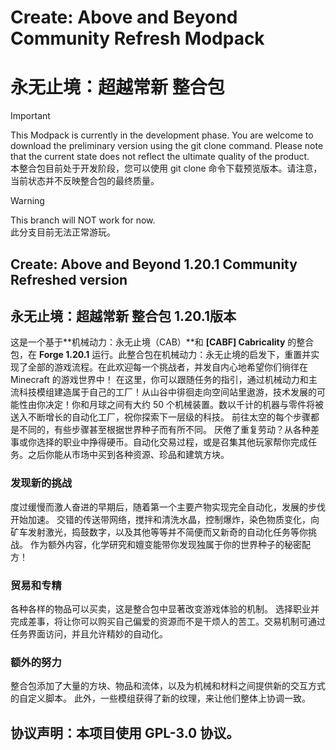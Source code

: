 # Create: Above and Beyond Community Refresh Modpack
# 永无止境：超越常新 整合包
> [!IMPORTANT]
> This Modpack is currently in the development phase. You are welcome to download the preliminary version using the git clone command. Please note that the current state does not reflect the ultimate quality of the product.<br>本整合包目前处于开发阶段，您可以使用 git clone 命令下载预览版本。请注意，当前状态并不反映整合包的最终质量。

> [!WARNING]
> This branch will NOT work for now.<br>此分支目前无法正常游玩。
## Create: Above and Beyond 1.20.1 Community Refreshed version
## 永无止境：超越常新 整合包 1.20.1版本
这是一个基于**机械动力：永无止境（CAB）**和 **[CABF] Cabricality** 的整合包，在 **Forge 1.20.1** 运行。此整合包在机械动力：永无止境的启发下，重置并实现了全部的游戏流程。在此欢迎每一个挑战者，并发自内心地希望你们徜徉在 Minecraft 的游戏世界中！
在这里，你可以跟随任务的指引，通过机械动力和主流科技模组建造属于自己的工厂！从山谷中徘徊走向空间站里遨游，技术发展的可能性由你决定！你和月球之间有大约 50 个机械装置。数以千计的机器与零件将被送入不断增长的自动化工厂，祝你探索下一层级的科技。
前往太空的每个步骤都是不同的，有些步骤甚至根据世界种子而有所不同。
厌倦了重复劳动？从各种差事或你选择的职业中挣得硬币。自动化交易过程，或是召集其他玩家帮你完成任务。之后你能从市场中买到各种资源、珍品和建筑方块。
### 发现新的挑战
度过缓慢而激人奋进的早期后，随着第一个主要产物实现完全自动化，发展的步伐开始加速。
交错的传送带网络，搅拌和清洗水晶，控制爆炸，染色物质变化，向矿车发射激光，捣鼓数字，以及其他等等并不简便而又新奇的自动化任务等你挑战。
作为额外内容，化学研究和嬗变能带你发现独属于你的世界种子的秘密配方！
### 贸易和专精
各种各样的物品可以买卖，这是整合包中显著改变游戏体验的机制。
选择职业并完成差事，将让你可以购买自己偏爱的资源而不是干烦人的苦工。交易机制可通过任务界面访问，并且允许精妙的自动化。
### 额外的努力
整合包添加了大量的方块、物品和流体，以及为机械和材料之间提供新的交互方式的自定义脚本。
此外，一些模组获得了新的纹理，来让他们整体上协调一致。
## 协议声明：本项目使用 GPL-3.0 协议。